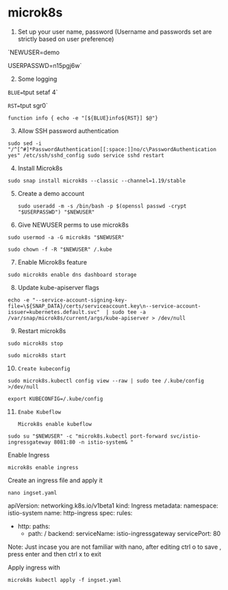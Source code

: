 # microk8s

1.  Set up your user name, password (Username and passwords set are strictly based on user preference)

`NEWUSER=demo

USERPASSWD=n15pgj6w`

2.  Some logging

`BLUE=`tput setaf 4` 

`RST=`tput sgr0`

`function info {
	echo -e "[${BLUE}info${RST}] $@"}`
  
3. Allow SSH password authentication

`sudo sed -i 
"/^[^#]*PasswordAuthentication[[:space:]]no/c\PasswordAuthentication yes" /etc/ssh/sshd_config
sudo service sshd restart`

4.	 Install Microk8s

`sudo snap install microk8s --classic --channel=1.19/stable`

5. 	Create a demo account

	`sudo useradd -m -s /bin/bash -p $(openssl passwd -crypt "$USERPASSWD") "$NEWUSER"`
  

6. 	Give NEWUSER perms to use microk8s

`sudo usermod -a -G microk8s "$NEWUSER"`

`sudo chown -f -R "$NEWUSER" /.kube`

7. 	Enable Microk8s feature

`sudo microk8s enable dns dashboard storage`

8. 	Update kube-apiserver flags

`echo -e "--service-account-signing-key-file=\${SNAP_DATA}/certs/serviceaccount.key\n--service-account-issuer=kubernetes.default.svc"  | sudo tee -a /var/snap/microk8s/current/args/kube-apiserver > /dev/null`

9.	Restart microk8s


`sudo microk8s stop`

`sudo microk8s start`

10. 	Create kubeconfig


`sudo microk8s.kubectl config view --raw | sudo tee /.kube/config >/dev/null`

`export KUBECONFIG=/.kube/config`

11. 	Enabe Kubeflow

	`Microk8s enable kubeflow`
  
  
`sudo su "$NEWUSER" -c "microk8s.kubectl port-forward svc/istio-ingressgateway 8081:80 -n istio-system& "`

Enable Ingress

`microk8s enable ingress`

Create an ingress file and apply it

`nano ingset.yaml`


apiVersion: networking.k8s.io/v1beta1
kind: Ingress
metadata:
 namespace: istio-system
 name: http-ingress
spec:
 rules:
 - http:
     paths:
     - path: /
       backend:
         serviceName: istio-ingressgateway
         servicePort: 80

Note: Just incase you are not familiar with nano, after editing ctrl o to save , press enter and then ctrl x to exit


Apply ingress with 

`microk8s kubectl apply -f ingset.yaml`








